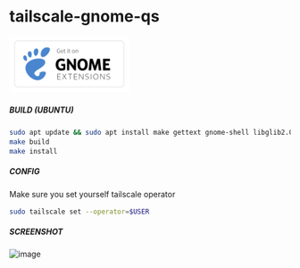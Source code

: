 # tailscale-gnome-qs

[<img alt="" height="100" src="https://raw.githubusercontent.com/andyholmes/gnome-shell-extensions-badge/master/get-it-on-ego.svg?sanitize=true">](https://extensions.gnome.org/extension/6139/tailscale-qs/)

##### BUILD (UBUNTU)

```bash
sudo apt update && sudo apt install make gettext gnome-shell libglib2.0-bin
make build
make install
```

##### CONFIG
Make sure you set yourself tailscale operator

```bash
sudo tailscale set --operator=$USER
```
##### SCREENSHOT

![image](https://github.com/joaophi/tailscale-gnome-qs/assets/23062105/b4209a00-0cd8-45bd-869a-e2a0a7cfdb81)

